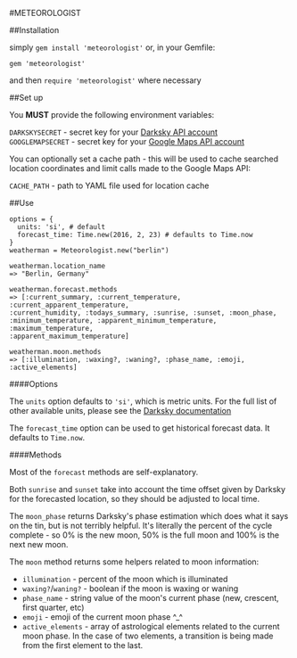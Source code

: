 #METEOROLOGIST

##Installation

simply `gem install 'meteorologist'` or, in your Gemfile:

`gem 'meteorologist'`

and then `require 'meteorologist'` where necessary

##Set up

You **MUST** provide the following environment variables:  

`DARKSKYSECRET`   - secret key for your [Darksky API account](https://darksky.net/dev)  
`GOOGLEMAPSECRET` - secret key for your [Google Maps API account](https://developers.google.com/maps/)

You can optionally set a cache path - this will be used to cache searched
location coordinates and limit calls made to the Google Maps API: 

`CACHE_PATH`      - path to YAML file used for location cache

##Use

```
options = {
  units: 'si', # default
  forecast_time: Time.new(2016, 2, 23) # defaults to Time.now
}
weatherman = Meteorologist.new("berlin")

weatherman.location_name
=> "Berlin, Germany"

weatherman.forecast.methods
=> [:current_summary, :current_temperature, :current_apparent_temperature,
:current_humidity, :todays_summary, :sunrise, :sunset, :moon_phase,
:minimum_temperature, :apparent_minimum_temperature, :maximum_temperature,
:apparent_maximum_temperature]

weatherman.moon.methods
=> [:illumination, :waxing?, :waning?, :phase_name, :emoji, :active_elements]
```

####Options

The `units` option defaults to `'si'`, which is metric units.  For the full list
of other available units, please see the [Darksky documentation](https://darksky.net/dev/docs/forecast)  

The `forecast_time` option can be used to get historical forecast data. It 
defaults to `Time.now`.  

####Methods

Most of the `forecast` methods are self-explanatory.  

Both `sunrise` and `sunset` take into account the time offset given by Darksky
for the forecasted location, so they should be adjusted to local time.  

The `moon_phase` returns Darksky's phase estimation which does what it says on
the tin, but is not terribly helpful.  It's literally the percent of the cycle
complete - so 0% is the new moon, 50% is the full moon and 100% is the next new
moon.  

The `moon` method returns some helpers related to moon information:  
 * `illumination` - percent of the moon which is illuminated  
 * `waxing?`/`waning?` - boolean if the moon is waxing or waning  
 * `phase_name` - string value of the moon's current phase (new, crescent,
   first quarter, etc)  
 * `emoji` - emoji of the current moon phase ^_^  
 * `active_elements` - array of astrological elements related to the current moon phase. In the case of two elements, a transition is being made from the first element to the last.

